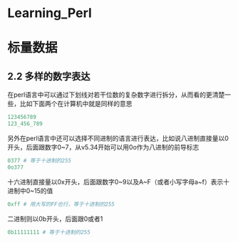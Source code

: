# Learning_Perl
# 标量数据


## 2.2 多样的数字表达
在perl语言中可以通过下划线对若干位数的复杂数字进行拆分，从而看的更清楚一些，比如下面两个在计算机中就是同样的意思
```python
123456789
123_456_789
```
另外在perl语言中还可以选择不同进制的语言进行表达，比如说八进制直接量以0开头，后面跟数字0~7，从v5.34开始可以用0o作为八进制的前导标志
```perl
0377 # 等于十进制的255
0o377 
```
十六进制直接量以0x开头，后面跟数字0~9以及A~F（或者小写字母a~f）表示十进制中0~15的值
```perl
0xff # 用大写的FF也行，等于十进制的255
```
二进制则以0b开头，后面跟0或者1
```perl
0b11111111 # 等于十进制的255
```